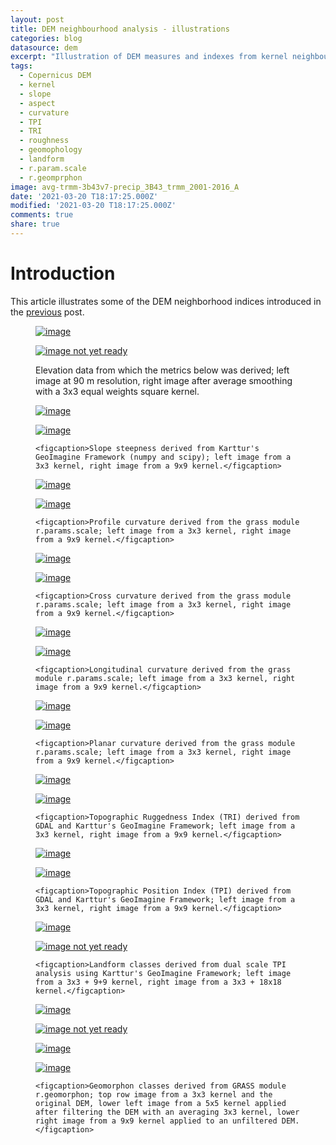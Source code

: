 ```yaml
---
layout: post
title: DEM neighbourhood analysis - illustrations
categories: blog
datasource: dem
excerpt: "Illustration of DEM measures and indexes from kernel neighbourhood analysis"
tags:
  - Copernicus DEM
  - kernel
  - slope
  - aspect
  - curvature
  - TPI
  - TRI
  - roughness
  - geomophology
  - landform
  - r.param.scale
  - r.geomprphon
image: avg-trmm-3b43v7-precip_3B43_trmm_2001-2016_A
date: '2021-03-20 T18:17:25.000Z'
modified: '2021-03-20 T18:17:25.000Z'
comments: true
share: true
---
```

<script src="https://karttur.github.io/common/assets/js/karttur/togglediv.js"></script>

# Introduction

This article illustrates some of the DEM neighborhood indices introduced in the [previous](../blog-COPDemTileProcess) post.



<figure class="half">
	<a href="../../images/dem3-shade_copdem_x04y07_0_v01-90m.jpg"><img src="../../images/dem3-shade_copdem_x04y07_0_v01-90m.jpg" alt="image"></a>

  <a href="../../images/dem3-shade_copdem_x04y07_0_v01-90m-3x3.jpg"><img src="../../images/dem3-shade_copdem_x04y07_0_v01-90m-3x3.jpg" alt="image not yet ready"></a>

<figcaption>Elevation data from which the metrics below was derived; left image at 90 m resolution, right image after average smoothing with a 3x3 equal weights square kernel.</figcaption>
</figure>

<figure class="half">
	<a href="../../images/slope_copdem_x04y07_0_v01-90m-3x3.jpg"><img src="../../images/slope_copdem_x04y07_0_v01-90m-3x3.jpg" alt="image"></a>

  <a href="../../images/slope_copdem_x04y07_0_v01-90m-9x9.jpg"><img src="../../images/slope_copdem_x04y07_0_v01-90m-9x9.jpg" alt="image"></a>

	<figcaption>Slope steepness derived from Karttur's GeoImagine Framework (numpy and scipy); left image from a 3x3 kernel, right image from a 9x9 kernel.</figcaption>
</figure>

<figure class="half">
	<a href="../../images/profc_copdem_x04y07_0_v01-90m-grass-3x3.jpg"><img src="../../images/profc_copdem_x04y07_0_v01-90m-grass-3x3.jpg" alt="image"></a>

  <a href="../../images/profc_copdem_x04y07_0_v01-90m-grass-9x9.jpg"><img src="../../images/profc_copdem_x04y07_0_v01-90m-grass-9x9.jpg" alt="image"></a>

	<figcaption>Profile curvature derived from the grass module r.params.scale; left image from a 3x3 kernel, right image from a 9x9 kernel.</figcaption>
</figure>

<figure class="half">
	<a href="../../images/crosc_copdem_x04y07_0_v01-90m-grass-3x3.jpg"><img src="../../images/crosc_copdem_x04y07_0_v01-90m-grass-3x3.jpg" alt="image"></a>

  <a href="../../images/crosc_copdem_x04y07_0_v01-90m-grass-9x9.jpg"><img src="../../images/crosc_copdem_x04y07_0_v01-90m-grass-9x9.jpg" alt="image"></a>

	<figcaption>Cross curvature derived from the grass module r.params.scale; left image from a 3x3 kernel, right image from a 9x9 kernel.</figcaption>
</figure>

<figure class="half">
	<a href="../../images/longc_copdem_x04y07_0_v01-90m-grass-3x3.jpg"><img src="../../images/longc_copdem_x04y07_0_v01-90m-grass-3x3.jpg" alt="image"></a>

  <a href="../../images/longc_copdem_x04y07_0_v01-90m-grass-9x9.jpg"><img src="../../images/longc_copdem_x04y07_0_v01-90m-grass-9x9.jpg" alt="image"></a>

	<figcaption>Longitudinal curvature derived from the grass module r.params.scale; left image from a 3x3 kernel, right image from a 9x9 kernel.</figcaption>
</figure>

<figure class="half">
	<a href="../../images/planc_copdem_x04y07_0_v01-90m-grass-3x3.jpg"><img src="../../images/planc_copdem_x04y07_0_v01-90m-grass-3x3.jpg" alt="image"></a>

  <a href="../../images/planc_copdem_x04y07_0_v01-90m-grass-9x9.jpg"><img src="../../images/planc_copdem_x04y07_0_v01-90m-grass-9x9.jpg" alt="image"></a>

	<figcaption>Planar curvature derived from the grass module r.params.scale; left image from a 3x3 kernel, right image from a 9x9 kernel.</figcaption>
</figure>


<figure class="half">
	<a href="../../images/tri_copdem_x04y07_0_v01-90m-3x3.jpg"><img src="../../images/tri_copdem_x04y07_0_v01-90m-3x3.jpg" alt="image"></a>

  <a href="../../images/tri_copdem_x04y07_0_v01-90m-9x9.jpg"><img src="../../images/tri_copdem_x04y07_0_v01-90m-9x9.jpg" alt="image"></a>

	<figcaption>Topographic Ruggedness Index (TRI) derived from GDAL and Karttur's GeoImagine Framework; left image from a 3x3 kernel, right image from a 9x9 kernel.</figcaption>
</figure>

<figure class="half">
	<a href="../../images/tpi_copdem_x04y07_0_v01-90m-3x3.jpg"><img src="../../images/tpi_copdem_x04y07_0_v01-90m-3x3.jpg" alt="image"></a>

  <a href="../../images/tpi_copdem_x04y07_0_v01-90m-9x9.jpg"><img src="../../images/tpi_copdem_x04y07_0_v01-90m-9x9.jpg" alt="image"></a>

	<figcaption>Topographic Position Index (TPI) derived from GDAL and Karttur's GeoImagine Framework; left image from a 3x3 kernel, right image from a 9x9 kernel.</figcaption>
</figure>

<figure class="half">
	<a href="../../images/landform-TPI_copdem_x04y07_0_v01-90m-np-stnd-1+3.jpg"><img src="../../images/landform-TPI_copdem_x04y07_0_v01-90m-np-stnd-1+3.jpg" alt="image"></a>

  <a href="../../images/landform-TPI_copdem_x04y07_0_v01-90m-np-stnd-1+9.jpg"><img src="../../images/landform-TPI_copdem_x04y07_0_v01-90m-np-stnd-1+9.jpg" alt="image not yet ready"></a>

	<figcaption>Landform classes derived from dual scale TPI analysis using Karttur's GeoImagine Framework; left image from a 3x3 + 9+9 kernel, right image from a 3x3 + 18x18 kernel.</figcaption>
</figure>

<figure class="half">
	<a href="../../images/geomorph_copdem_x04y07_0_v01-90m-grass-3x3.jpg"><img src="../../images/geomorph_copdem_x04y07_0_v01-90m-grass-3x3.jpg" alt="image"></a>

  <a href="../../images/geomorph_copdem_x04y07_0_v01-90m-grass-5x5.jpg"><img src="../../images/geomorph_copdem_x04y07_0_v01-90m-grass-5x5.jpg" alt="image not yet ready"></a>

  <a href="../../images/geomorph_copdem_x04y07_0_v01-90m-grass-5x5-elev3x3.jpg"><img src="../../images/geomorph_copdem_x04y07_0_v01-90m-grass-5x5-elev3x3.jpg" alt="image"></a>

  <a href="../../images/geomorph_copdem_x04y07_0_v01-90m-grass-9x9.jpg"><img src="../../images/geomorph_copdem_x04y07_0_v01-90m-grass-9x9.jpg" alt="image"></a>

	<figcaption>Geomorphon classes derived from GRASS module r.geomorphon; top row image from a 3x3 kernel and the original DEM, lower left image from a 5x5 kernel applied after filtering the DEM with an averaging 3x3 kernel, lower right image from a 9x9 kernel applied to an unfiltered DEM.</figcaption>
</figure>
